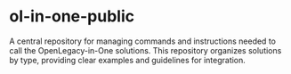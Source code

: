# ol-in-one-public
A central repository for managing commands and instructions needed to call the OpenLegacy-in-One solutions. This repository organizes solutions by type, providing clear examples and guidelines for integration.
